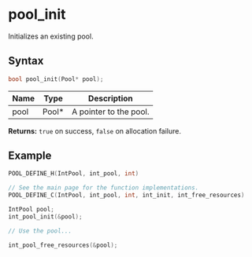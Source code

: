 # pool_init

Initializes an existing pool.

## Syntax

```c
bool pool_init(Pool* pool);
```

| Name | Type | Description |
| --- | --- | --- |
| pool | Pool* | A pointer to the pool. |

**Returns:** `true` on success, `false` on allocation failure.

## Example

```c
POOL_DEFINE_H(IntPool, int_pool, int)

// See the main page for the function implementations.
POOL_DEFINE_C(IntPool, int_pool, int, int_init, int_free_resources) 

IntPool pool;
int_pool_init(&pool);

// Use the pool...

int_pool_free_resources(&pool);
```